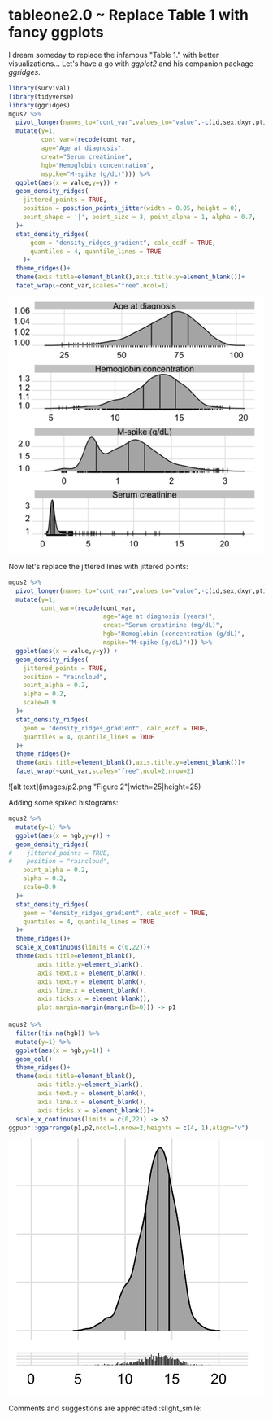 # tableone2.0 ~ Replace Table 1 with fancy ggplots

I dream someday to replace the infamous "Table 1." with better visualizations...
Let's have a go with *ggplot2* and his companion package *ggridges*.
```R
library(survival)
library(tidyverse)
library(ggridges)
mgus2 %>% 
  pivot_longer(names_to="cont_var",values_to="value",-c(id,sex,dxyr,ptime,pstat,futime,death)) %>% 
  mutate(y=1,
         cont_var=(recode(cont_var,
         age="Age at diagnosis",
         creat="Serum creatinine",
         hgb="Hemoglobin concentration",
         mspike="M-spike (g/dL)"))) %>% 
  ggplot(aes(x = value,y=y)) +
  geom_density_ridges(
    jittered_points = TRUE,
    position = position_points_jitter(width = 0.05, height = 0),
    point_shape = '|', point_size = 3, point_alpha = 1, alpha = 0.7,
  )+
  stat_density_ridges(
      geom = "density_ridges_gradient", calc_ecdf = TRUE,
      quantiles = 4, quantile_lines = TRUE
    )+
  theme_ridges()+
  theme(axis.title=element_blank(),axis.title.y=element_blank())+
  facet_wrap(~cont_var,scales="free",ncol=1)
```
![alt text](images/p1.png "Figure 1")

Now let's replace the jittered lines with jittered points:
```R
mgus2 %>% 
  pivot_longer(names_to="cont_var",values_to="value",-c(id,sex,dxyr,ptime,pstat,futime,death)) %>% 
  mutate(y=1,
         cont_var=(recode(cont_var,
                          age="Age at diagnosis (years)",
                          creat="Serum creatinine (mg/dL)",
                          hgb="Hemoglobin (concentration (g/dL)",
                          mspike="M-spike (g/dL)"))) %>% 
  ggplot(aes(x = value,y=y)) +
  geom_density_ridges(
    jittered_points = TRUE,
    position = "raincloud",
    point_alpha = 0.2,
    alpha = 0.2,
    scale=0.9
  )+
  stat_density_ridges(
    geom = "density_ridges_gradient", calc_ecdf = TRUE,
    quantiles = 4, quantile_lines = TRUE
  )+
  theme_ridges()+
  theme(axis.title=element_blank(),axis.title.y=element_blank())+
  facet_wrap(~cont_var,scales="free",ncol=2,nrow=2)
```
![alt text](images/p2.png "Figure 2"|width=25|height=25)

Adding some spiked histograms:
```R
mgus2 %>% 
  mutate(y=1) %>% 
  ggplot(aes(x = hgb,y=y)) +
  geom_density_ridges(
#    jittered_points = TRUE,
#    position = "raincloud",
    point_alpha = 0.2,
    alpha = 0.2,
    scale=0.9
  )+
  stat_density_ridges(
    geom = "density_ridges_gradient", calc_ecdf = TRUE,
    quantiles = 4, quantile_lines = TRUE
  )+
  theme_ridges()+
  scale_x_continuous(limits = c(0,22))+
  theme(axis.title=element_blank(),
        axis.title.y=element_blank(),
        axis.text.x = element_blank(),
        axis.text.y = element_blank(),
        axis.line.x = element_blank(),
        axis.ticks.x = element_blank(),
        plot.margin=margin(margin(b=0))) -> p1

mgus2 %>% 
  filter(!is.na(hgb)) %>% 
  mutate(y=1) %>% 
  ggplot(aes(x = hgb,y=1)) +
  geom_col()+
  theme_ridges()+
  theme(axis.title=element_blank(),
        axis.title.y=element_blank(),
        axis.text.y = element_blank(),
        axis.line.x = element_blank(),
        axis.ticks.x = element_blank())+
  scale_x_continuous(limits = c(0,22)) -> p2
ggpubr::ggarrange(p1,p2,ncol=1,nrow=2,heights = c(4, 1),align="v")
```
![alt text](/images/p3.png "Figure 3")

Comments and suggestions are appreciated :slight_smile:
